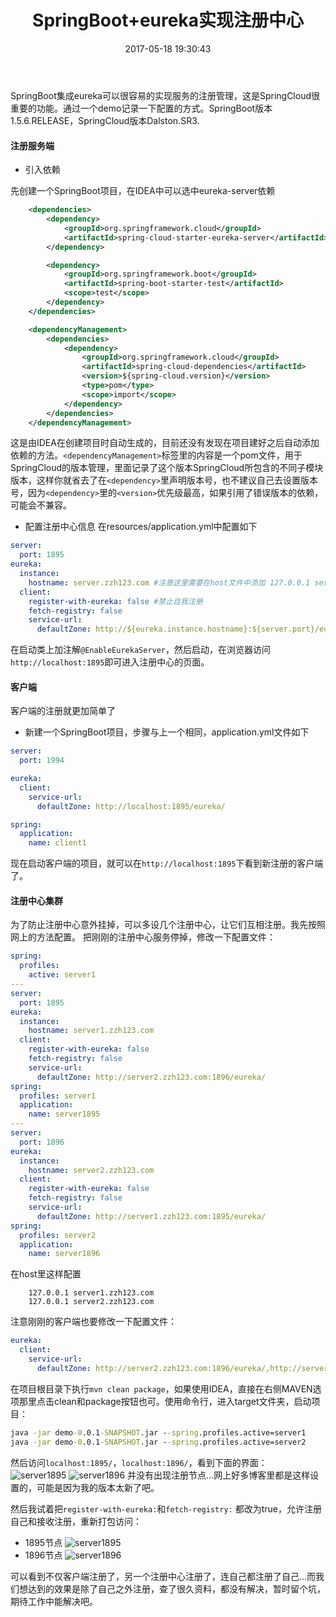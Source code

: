﻿---
title: SpringBoot+eureka实现注册中心
date: 2017-05-18 19:30:43
categories:
tags:
    - SpringBoot
    - eureka
---

SpringBoot集成eureka可以很容易的实现服务的注册管理，这是SpringCloud很重要的功能。通过一个demo记录一下配置的方式。SpringBoot版本1.5.6.RELEASE，SpringCloud版本Dalston.SR3.

<!--more-->

#### 注册服务端

- 引入依赖

先创建一个SpringBoot项目，在IDEA中可以选中eureka-server依赖

```xml
    <dependencies>
		<dependency>
			<groupId>org.springframework.cloud</groupId>
			<artifactId>spring-cloud-starter-eureka-server</artifactId>
		</dependency>

		<dependency>
			<groupId>org.springframework.boot</groupId>
			<artifactId>spring-boot-starter-test</artifactId>
			<scope>test</scope>
		</dependency>
	</dependencies>

	<dependencyManagement>
		<dependencies>
			<dependency>
				<groupId>org.springframework.cloud</groupId>
				<artifactId>spring-cloud-dependencies</artifactId>
				<version>${spring-cloud.version}</version>
				<type>pom</type>
				<scope>import</scope>
			</dependency>
		</dependencies>
	</dependencyManagement>
```
这是由IDEA在创建项目时自动生成的，目前还没有发现在项目建好之后自动添加依赖的方法。`<dependencyManagement>`标签里的内容是一个pom文件，用于SpringCloud的版本管理，里面记录了这个版本SpringCloud所包含的不同子模块版本，这样你就省去了在`<dependency>`里声明版本号，也不建议自己去设置版本号，因为`<dependency>`里的`<version>`优先级最高，如果引用了错误版本的依赖，可能会不兼容。


- 配置注册中心信息
在resources/application.yml中配置如下

```yml
server:
  port: 1895
eureka:
  instance:
    hostname: server.zzh123.com #注意这里需要在host文件中添加 127.0.0.1 server.zzh123.com
  client:
    register-with-eureka: false #禁止自我注册
    fetch-registry: false
    service-url:
      defaultZone: http://${eureka.instance.hostname}:${server.port}/eureka/
```

在启动类上加注解`@EnableEurekaServer`，然后启动，在浏览器访问`http://localhost:1895`即可进入注册中心的页面。

#### 客户端

客户端的注册就更加简单了

- 新建一个SpringBoot项目，步骤与上一个相同，application.yml文件如下

```yml
server:
  port: 1994

eureka:
  client:
    service-url:
      defaultZone: http://localhost:1895/eureka/

spring:
  application:
    name: client1
```
现在启动客户端的项目，就可以在`http://localhost:1895`下看到新注册的客户端了。

#### 注册中心集群

为了防止注册中心意外挂掉，可以多设几个注册中心，让它们互相注册。我先按照网上的方法配置。
把刚刚的注册中心服务停掉，修改一下配置文件：
```yml
spring:
  profiles:
    active: server1
---
server:
  port: 1895
eureka:
  instance:
    hostname: server1.zzh123.com
  client:
    register-with-eureka: false
    fetch-registry: false
    service-url:
      defaultZone: http://server2.zzh123.com:1896/eureka/
spring:
  profiles: server1
  application:
    name: server1895
---
server:
  port: 1896
eureka:
  instance:
    hostname: server2.zzh123.com
  client:
    register-with-eureka: false
    fetch-registry: false
    service-url:
      defaultZone: http://server1.zzh123.com:1895/eureka/
spring:
  profiles: server2
  application:
    name: server1896

```

在host里这样配置
        
        127.0.0.1 server1.zzh123.com
        127.0.0.1 server2.zzh123.com

注意刚刚的客户端也要修改一下配置文件：
```yml
eureka:
  client:
    service-url:
      defaultZone: http://server2.zzh123.com:1896/eureka/,http://server1.zzh123.com:1895/eureka/

```

在项目根目录下执行`mvn clean package`，如果使用IDEA，直接在右侧MAVEN选项那里点击clean和package按钮也可。使用命令行，进入target文件夹，启动项目：
```cmd
java -jar demo-0.0.1-SNAPSHOT.jar --spring.profiles.active=server1
java -jar demo-0.0.1-SNAPSHOT.jar --spring.profiles.active=server2
```
然后访问`localhost:1895/`，`localhost:1896/`，看到下面的界面：
![server1895][1]
![server1896][2]
并没有出现注册节点...网上好多博客里都是这样设置的，可能是因为我的版本太新了吧。

然后我试着把`register-with-eureka:`和`fetch-registry:` 都改为true，允许注册自己和接收注册，重新打包访问：

- 1895节点
![server1895][3]
- 1896节点
![server1896][4]

可以看到不仅客户端注册了，另一个注册中心注册了，连自己都注册了自己...而我们想达到的效果是除了自己之外注册，查了很久资料，都没有解决，暂时留个坑，期待工作中能解决吧。

  [1]: ../../../../images/server_1.png
  [2]: ../../../../images/server_2.png
  [3]: ../../../../images/server1895.png
  [4]: ../../../../images/server1896.png